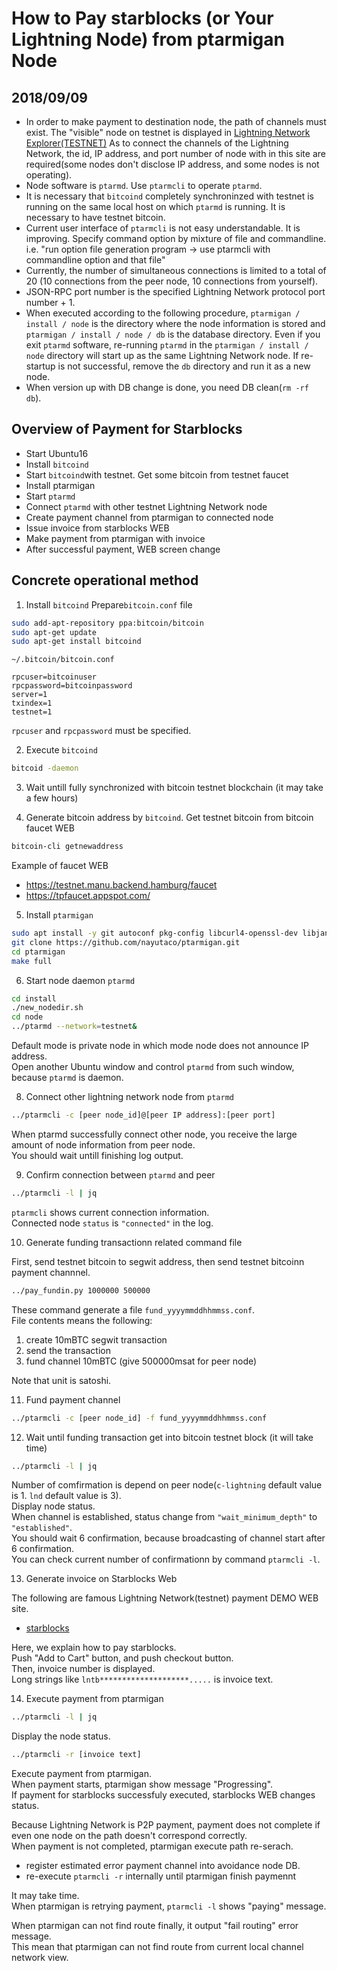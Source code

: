 # How to Pay starblocks (or Your Lightning Node) from ptarmigan Node

## 2018/09/09

- In order to make payment to destination node, the path of channels must exist.
  The "visible" node on testnet is displayed in [Lightning Network Explorer(TESTNET)](https://explorer.acinq.co/#/)
  As to connect the channels of the Lightning Network, the id, IP address, and port number of node with in this site are required(some nodes don't disclose IP address, and some nodes is not operating).
- Node software is `ptarmd`. Use `ptarmcli` to operate `ptarmd`.
- It is necessary that `bitcoind` completely synchroninzed with testnet is running on the same local host on which `ptarmd` is running. It is necessary to have testnet bitcoin.
- Current user interface of `ptarmcli` is not easy understandable. It is improving.
  Specify command option by mixture of file and commandline.
  i.e. "run option file generation program -> use ptarmcli with commandline option and that file"
- Currently, the number of simultaneous connections is limited to a total of 20 (10 connections from the peer node, 10 connections from yourself).
- JSON-RPC port number is the specified Lightning Network protocol port number + 1.
- When executed according to the following procedure, `ptarmigan / install / node` is the directory where the node information is stored and `ptarmigan / install / node / db` is the database directory.
  Even if you exit `ptarmd` software, re-running `ptarmd` in the `ptarmigan / install / node` directory will start up as the same Lightning Network node.
  If re-startup is not successful, remove the `db` directory and run it as a new node.
- When version up with DB change is done, you need DB clean(`rm -rf db`).

## Overview of Payment for Starblocks

- Start Ubuntu16
- Install `bitcoind`
- Start `bitcoind`with testnet. Get some bitcoin from testnet faucet
- Install ptarmigan
- Start `ptarmd`
- Connect `ptarmd` with other testnet Lightning Network node
- Create payment channel from ptarmigan to connected node
- Issue invoice from starblocks WEB
- Make payment from ptarmigan with invoice
- After successful payment, WEB screen change

## Concrete operational method

1. Install `bitcoind`  Prepare`bitcoin.conf` file

```bash
sudo add-apt-repository ppa:bitcoin/bitcoin
sudo apt-get update
sudo apt-get install bitcoind
```

`~/.bitcoin/bitcoin.conf`

```text
rpcuser=bitcoinuser
rpcpassword=bitcoinpassword
server=1
txindex=1
testnet=1
```

`rpcuser` and `rpcpassword` must be specified.

2. Execute `bitcoind`

```bash
bitcoid -daemon
```

3. Wait untill fully synchronized with bitcoin testnet blockchain (it may take a few hours)

4. Generate bitcoin address by `bitcoind`. Get testnet bitcoin from bitcoin faucet WEB

```bash
bitcoin-cli getnewaddress
```

Example of faucet WEB

- https://testnet.manu.backend.hamburg/faucet
- https://tpfaucet.appspot.com/

5. Install `ptarmigan`

```bash
sudo apt install -y git autoconf pkg-config libcurl4-openssl-dev libjansson-dev libev-dev libboost-all-dev build-essential libtool jq bc
git clone https://github.com/nayutaco/ptarmigan.git
cd ptarmigan
make full
```

6. Start node daemon `ptarmd`

```bash
cd install
./new_nodedir.sh
cd node
../ptarmd --network=testnet&
```

Default mode is private node in which mode node does not announce IP address.  
Open another Ubuntu window and control `ptarmd` from such window, because `ptarmd` is daemon.

8. Connect other lightning network node from `ptarmd`

```bash
../ptarmcli -c [peer node_id]@[peer IP address]:[peer port]
```

When ptarmd successfully connect other node, you receive the large amount of node information from peer node.  
You should wait untill finishing log output.

9. Confirm connection between  `ptarmd` and peer

```bash
../ptarmcli -l | jq
```

`ptarmcli` shows current connection information.  
Connected node `status` is `"connected"` in the log.  

10. Generate funding transactionn related command file

First, send testnet bitcoin to segwit address, then send testnet bitcoinn payment channnel.

```bash
../pay_fundin.py 1000000 500000
```

These command generate a file `fund_yyyymmddhhmmss.conf`.  
File contents means the following:

  1. create 10mBTC segwit transaction
  2. send the transaction
  3. fund channel 10mBTC (give 500000msat for peer node)

Note that unit is satoshi.

11. Fund payment channel

```bash
../ptarmcli -c [peer node_id] -f fund_yyyymmddhhmmss.conf
```

12. Wait until funding transaction get into bitcoin testnet block (it will take time)

```bash
../ptarmcli -l | jq
```

Number of comfirmation is depend on peer node(`c-lightning` default value is 1. `lnd` default value is 3).  
Display node status.  
When channel is established, status change from `"wait_minimum_depth"` to `"established"`.  
You should wait 6 confirmation, because broadcasting of channel start after 6 confirmation.  
You can check current number of confirmationn by command `ptarmcli -l`.

13. Generate invoice on Starblocks Web

The following are famous Lightning Network(testnet) payment DEMO WEB site.

- [starblocks](https://starblocks.acinq.co/#/)

Here, we explain how to pay starblocks.  
Push "Add to Cart" button, and push checkout button.  
Then, invoice number is displayed.  
Long strings like `lntb********************.....` is invoice text.

14. Execute payment from ptarmigan

```bash
../ptarmcli -l | jq
```

Display the node status.

```bash
../ptarmcli -r [invoice text]
```

Execute payment from ptarmigan.  
When payment starts, ptarmigan show message "Progressing".  
If payment for starblocks successfuly executed, starblocks WEB changes status.

Because Lightning Network is P2P payment, payment does not complete if even one node on the path doesn't correspond correctly.  
When payment is not completed, ptarmigan execute path re-serach.

- register estimated error payment channel into avoidance node DB.
- re-execute `ptarmcli -r` internally until ptarmigan finish paymennt

It may take time.  
When ptarmigan is retrying payment, `ptarmcli -l` shows "paying" message.  

When ptarmigan can not find route finally, it output "fail routing" error message.  
This mean that ptarmigan can not find route from current local channel network view.
